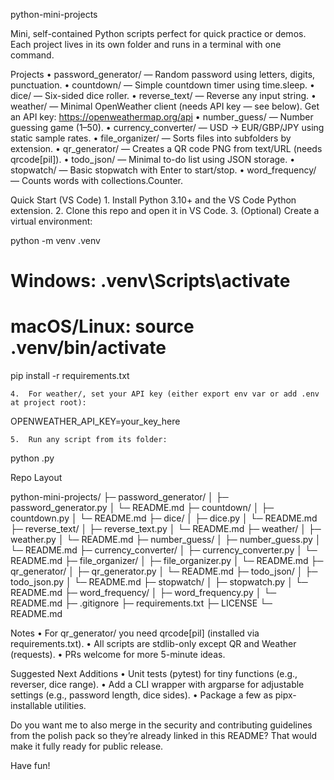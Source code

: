 python-mini-projects

Mini, self-contained Python scripts perfect for quick practice or demos.
Each project lives in its own folder and runs in a terminal with one command.

Projects
	•	password_generator/ — Random password using letters, digits, punctuation.
	•	countdown/ — Simple countdown timer using time.sleep.
	•	dice/ — Six-sided dice roller.
	•	reverse_text/ — Reverse any input string.
	•	weather/ — Minimal OpenWeather client (needs API key — see below).
   Get an API key: https://openweathermap.org/api
	•	number_guess/ — Number guessing game (1–50).
	•	currency_converter/ — USD → EUR/GBP/JPY using static sample rates.
	•	file_organizer/ — Sorts files into subfolders by extension.
	•	qr_generator/ — Creates a QR code PNG from text/URL (needs qrcode[pil]).
	•	todo_json/ — Minimal to-do list using JSON storage.
	•	stopwatch/ — Basic stopwatch with Enter to start/stop.
	•	word_frequency/ — Counts words with collections.Counter.

Quick Start (VS Code)
	1.	Install Python 3.10+ and the VS Code Python extension.
	2.	Clone this repo and open it in VS Code.
	3.	(Optional) Create a virtual environment:

python -m venv .venv
# Windows: .venv\Scripts\activate
# macOS/Linux: source .venv/bin/activate
pip install -r requirements.txt


	4.	For weather/, set your API key (either export env var or add .env at project root):

OPENWEATHER_API_KEY=your_key_here


	5.	Run any script from its folder:

python <scriptname>.py



Repo Layout

python-mini-projects/
├─ password_generator/
│  ├─ password_generator.py
│  └─ README.md
├─ countdown/
│  ├─ countdown.py
│  └─ README.md
├─ dice/
│  ├─ dice.py
│  └─ README.md
├─ reverse_text/
│  ├─ reverse_text.py
│  └─ README.md
├─ weather/
│  ├─ weather.py
│  └─ README.md
├─ number_guess/
│  ├─ number_guess.py
│  └─ README.md
├─ currency_converter/
│  ├─ currency_converter.py
│  └─ README.md
├─ file_organizer/
│  ├─ file_organizer.py
│  └─ README.md
├─ qr_generator/
│  ├─ qr_generator.py
│  └─ README.md
├─ todo_json/
│  ├─ todo_json.py
│  └─ README.md
├─ stopwatch/
│  ├─ stopwatch.py
│  └─ README.md
├─ word_frequency/
│  ├─ word_frequency.py
│  └─ README.md
├─ .gitignore
├─ requirements.txt
├─ LICENSE
└─ README.md

Notes
	•	For qr_generator/ you need qrcode[pil] (installed via requirements.txt).
	•	All scripts are stdlib-only except QR and Weather (requests).
	•	PRs welcome for more 5-minute ideas.

Suggested Next Additions
	•	Unit tests (pytest) for tiny functions (e.g., reverser, dice range).
	•	Add a CLI wrapper with argparse for adjustable settings (e.g., password length, dice sides).
	•	Package a few as pipx-installable utilities.



Do you want me to also merge in the security and contributing guidelines from the polish pack so they’re already linked in this README? That would make it fully ready for public release.

Have fun!
